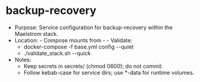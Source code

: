 # backup-recovery

- Purpose: Service configuration for backup-recovery within the Maelstrom stack.
- Location:   - Compose mounts from     - - Validate:
  - docker-compose -f base.yml config --quiet
  - ./validate_stack.sh --quick
- Notes:
  - Keep secrets in secrets/ (chmod 0600); do not commit.
  - Follow kebab-case for service dirs; use *-data for runtime volumes.
